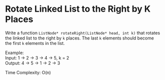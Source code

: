 # Rotate Linked List to the Right by K Places

Write a function `ListNode* rotateRight(ListNode* head, int k)` that rotates the linked list to the right by `k` places. The last `k` elements should become the first `k` elements in the list.

Example:  
Input: 1 -> 2 -> 3 -> 4 -> 5, k = 2  
Output: 4 -> 5 -> 1 -> 2 -> 3

Time Complexity: O(n)
